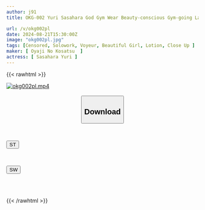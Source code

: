 ```yaml
---
author: j91
title: OKG-002 Yuri Sasahara God Gym Wear Beauty-conscious Gym-going Ladies And SNS Influencers In Gym Wear! Enjoy Close-ups Of The Beautiful Buttocks, Pubic Mounds And Hairy Armpits Of High-class Girls Who Live In A Different World From Us! You Can Even See The Thighs, Buttocks And Clothed Urination Of Gym Girls! The Silhouette Of The Clothes That Fit The Body Is Shot In A Super Close-up Fully Clothed...

url: /v/okg002pl
date: 2024-08-21T15:30:00Z
image: "okg002pl.jpg"
tags: [Censored, Solowork, Voyeur, Beautiful Girl, Lotion, Close Up	]
maker: [ Oyaji No Kosatsu  ]
actress: [ Sasahara Yuri ]
---
```



{{< rawhtml >}}

<div class="video" data-videoid="6Q867VQPYZH93ov">
    <a href="javascript:;">
        <img src="/v/okg002pl/okg002pl.jpg" width="WIDTH" height="HEIGHT" alt="okg002pl.mp4" loading="lazy">
    </a>
</div>

<script type="text/javascript" src="https://j91.asia/asset/on-demand-st.js"></script>

<br>
  <link rel="stylesheet" href="https://j91.asia/asset/bs5.css">
  
  <center>
  <button class="btn btn-primary" type="button" data-bs-toggle="collapse" data-bs-target=".multi-collapse" aria-expanded="false" aria-controls="multiCollapseExample1 multiCollapseExample2"><h2>Download</h2></button></center>
</p>
<div class="row">
  <div class="col">
    <div class="collapse multi-collapse" id="multiCollapseExample1">
      <div class="card card-body">
	      	      <br>
<div class="buttons">  
<p><a href="/v/okg002pl/st.html" target="_blank"><button class="btn-hover color-3"><i class="fa fa-download"></i> ST</button></a></p></div>
    </div>
  </div>
</div>
  <div class="col">
    <div class="collapse multi-collapse" id="multiCollapseExample2">
      <div class="card card-body">
	      <br>
<div class="buttons">
<p><a href="/v/okg002pl/sw.html" target="_blank"><button class="btn-hover color-2"><i class="fa fa-download"></i> SW</button></a></p></div>
<br><br>
      </div>
    </div>
  </div>
</div>

{{< /rawhtml >}}